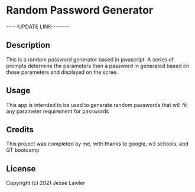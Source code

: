 # Random Password Generator
-----UPDATE LINK--------

## Description

This is a random password generator based in javascript. A series of prompts determine the parameters then a password in generated based on those parameters and displayed on the scree.  

## Usage

This app is intended to be used to generate random passwords that will fit any parameter requirement for passwords


## Credits

This project was completed by me, with thanks to google, w3 schools, and GT bootcamp


## License

Copyright (c) 2021 Jesse Lawler
